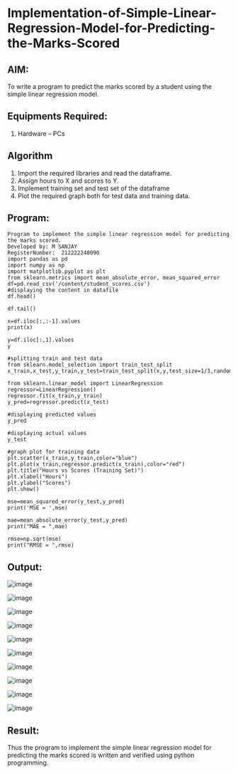 # Implementation-of-Simple-Linear-Regression-Model-for-Predicting-the-Marks-Scored

## AIM:
To write a program to predict the marks scored by a student using the simple linear regression model.

## Equipments Required:
1. Hardware – PCs
## Algorithm
1. Import the required libraries and read the dataframe.
2. Assign hours to X and scores to Y.
3.  Implement training set and test set of the dataframe
4.  Plot the required graph both for test data and training data.

## Program:
```
Program to implement the simple linear regression model for predicting the marks scored.
Developed by: M SANJAY
RegisterNumber:  212222240090
import pandas as pd
import numpy as np
import matplotlib.pyplot as plt
from sklearn.metrics import mean_absolute_error, mean_squared_error
df=pd.read_csv('/content/student_scores.csv')
#displaying the content in datafile
df.head()

df.tail()

x=df.iloc[:,:-1].values
print(x)

y=df.iloc[:,1].values
y

#splitting train and test data
from sklearn.model_selection import train_test_split
x_train,x_test,y_train,y_test=train_test_split(x,y,test_size=1/3,random_state=0)

from sklearn.linear_model import LinearRegression
regressor=LinearRegression()
regressor.fit(x_train,y_train)
y_pred=regressor.predict(x_test)

#displaying predicted values
y_pred

#displaying actual values
y_test

#graph plot for training data
plt.scatter(x_train,y_train,color="blue")
plt.plot(x_train,regressor.predict(x_train),color="red")
plt.title("Hours vs Scores (Training Set)")
plt.xlabel("Hours")
plt.ylabel("Scores")
plt.show()

mse=mean_squared_error(y_test,y_pred)
print('MSE = ',mse)

mae=mean_absolute_error(y_test,y_pred)
print("MAE = ",mae)

rmse=np.sqrt(mse)
print("RMSE = ",rmse)
```

## Output:
![image](https://github.com/Sanjay22006832/Implementation-of-Simple-Linear-Regression-Model-for-Predicting-the-Marks-Scored/assets/119830477/55f44897-cc59-4d27-b464-5069bc2d61d1)

![image](https://github.com/Sanjay22006832/Implementation-of-Simple-Linear-Regression-Model-for-Predicting-the-Marks-Scored/assets/119830477/4e633e72-8954-4826-8f6c-a1952529dc04)

![image](https://github.com/Sanjay22006832/Implementation-of-Simple-Linear-Regression-Model-for-Predicting-the-Marks-Scored/assets/119830477/ad91fb98-98ab-4665-95f0-180a37ad78b8)

![image](https://github.com/Sanjay22006832/Implementation-of-Simple-Linear-Regression-Model-for-Predicting-the-Marks-Scored/assets/119830477/b310bf5b-b55d-4a13-b39a-a314ad617ea3)

![image](https://github.com/Sanjay22006832/Implementation-of-Simple-Linear-Regression-Model-for-Predicting-the-Marks-Scored/assets/119830477/a9582a08-6a40-42c3-821d-a8004461c024)

![image](https://github.com/Sanjay22006832/Implementation-of-Simple-Linear-Regression-Model-for-Predicting-the-Marks-Scored/assets/119830477/787c9545-76b4-4fd8-8827-c3410185fb9e)

![image](https://github.com/Sanjay22006832/Implementation-of-Simple-Linear-Regression-Model-for-Predicting-the-Marks-Scored/assets/119830477/8959f3c6-6e42-4d5b-af7f-b0fae18e306d)

![image](https://github.com/Sanjay22006832/Implementation-of-Simple-Linear-Regression-Model-for-Predicting-the-Marks-Scored/assets/119830477/0ed54c30-7707-4e83-98f9-518fb9371394)

![image](https://github.com/Sanjay22006832/Implementation-of-Simple-Linear-Regression-Model-for-Predicting-the-Marks-Scored/assets/119830477/95af4196-e3b6-4c7d-b52b-9166cb23482c)

![image](https://github.com/Sanjay22006832/Implementation-of-Simple-Linear-Regression-Model-for-Predicting-the-Marks-Scored/assets/119830477/482a1f58-b45b-448c-a4f7-c3fee85d6149)



## Result:
Thus the program to implement the simple linear regression model for predicting the marks scored is written and verified using python programming.



